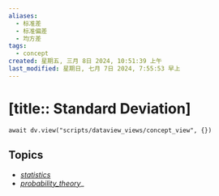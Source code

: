 ```yaml
---
aliases:
  - 标准差
  - 标准偏差
  - 均方差
tags:
  - concept
created: 星期五, 三月 8日 2024, 10:51:39 上午
last_modified: 星期日, 七月 7日 2024, 7:55:53 早上
---
```


# [title:: Standard Deviation]

```dataviewjs
await dv.view("scripts/dataview_views/concept_view", {})
```

## Topics

- [_statistics_](_statistics_.md)
- [_probability_theory_](_probability_theory_.md)_
